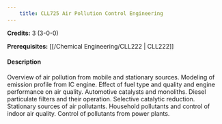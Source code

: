 ```yaml
---
    title: CLL725 Air Pollution Control Engineering
---
```

**Credits:** 3 (3-0-0)



**Prerequisites:** [[/Chemical Engineering/CLL222 | CLL222]]

#### Description 
Overview of air pollution from mobile and stationary sources. Modeling of emission profile from IC engine. Effect of fuel type and quality and engine performance on air quality. Automotive catalysts and monoliths. Diesel particulate filters and their operation. Selective catalytic reduction. Stationary sources of air pollutants. Household pollutants and control of indoor air quality. Control of pollutants from power plants.